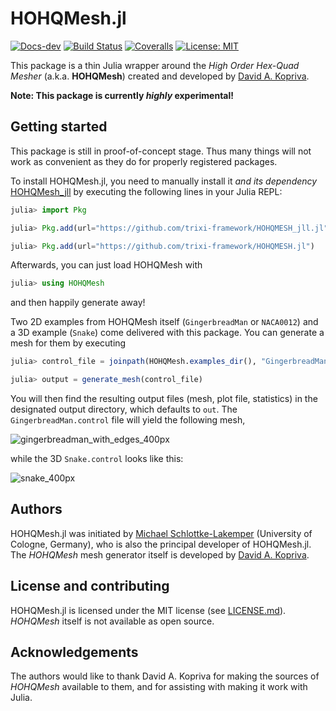 # HOHQMesh.jl

<!-- [![Docs-stable](https://img.shields.io/badge/docs-stable-blue.svg)](https://trixi-framework.github.io/HOHQMesh.jl/stable) -->
[![Docs-dev](https://img.shields.io/badge/docs-dev-blue.svg)](https://trixi-framework.github.io/HOHQMesh.jl/dev)
[![Build Status](https://github.com/trixi-framework/HOHQMesh.jl/workflows/CI/badge.svg)](https://github.com/trixi-framework/HOHQMesh.jl/actions?query=workflow%3ACI)
[![Coveralls](https://coveralls.io/repos/github/trixi-framework/HOHQMesh.jl/badge.svg?branch=main)](https://coveralls.io/github/trixi-framework/HOHQMesh.jl?branch=main)
[![License: MIT](https://img.shields.io/badge/License-MIT-success.svg)](https://opensource.org/licenses/MIT)

This package is a thin Julia wrapper around the *High Order Hex-Quad Mesher*
(a.k.a. **HOHQMesh**) created and developed by
[David A. Kopriva](https://www.math.fsu.edu/~kopriva/).

**Note: This package is currently _highly_ experimental!**


## Getting started

This package is still in proof-of-concept stage. Thus many things will not work
as convenient as they do for properly registered packages.

To install HOHQMesh.jl, you need to manually install it *and its dependency*
[HOHQMesh_jll](https://github.com/trixi-framework/HOHQMESH_jll.jl)
by executing the following lines in your Julia REPL:
```julia
julia> import Pkg

julia> Pkg.add(url="https://github.com/trixi-framework/HOHQMESH_jll.jl")

julia> Pkg.add(url="https://github.com/trixi-framework/HOHQMESH.jl")
```

Afterwards, you can just load HOHQMesh with
```julia
julia> using HOHQMesh
```
and then happily generate away!

Two 2D examples from HOHQMesh itself (`GingerbreadMan` or `NACA0012`) and a 3D
example (`Snake`) come delivered with this package. You can generate a mesh for
them by executing
```julia
julia> control_file = joinpath(HOHQMesh.examples_dir(), "GingerbreadMan.control")

julia> output = generate_mesh(control_file)
```
You will then find the resulting output files (mesh, plot file, statistics) in
the designated output directory, which defaults to `out`. The
`GingerbreadMan.control` file will yield the following mesh,

![gingerbreadman_with_edges_400px](https://user-images.githubusercontent.com/3637659/117241938-80f4ee80-ae34-11eb-854a-ebebcd0b9d88.png)

while the 3D `Snake.control` looks like this:

![snake_400px](https://user-images.githubusercontent.com/3637659/117241963-8ce0b080-ae34-11eb-9b79-d091807d9a23.png)


## Authors
HOHQMesh.jl was initiated by
[Michael Schlottke-Lakemper](https://www.mi.uni-koeln.de/NumSim/schlottke-lakemper)
(University of Cologne, Germany), who is also the principal developer of HOHQMesh.jl.
The *HOHQMesh* mesh generator itself is developed by
[David A. Kopriva](https://www.math.fsu.edu/~kopriva/).


## License and contributing
HOHQMesh.jl is licensed under the MIT license (see [LICENSE.md](LICENSE.md)).
*HOHQMesh* itself is not available as open source.


## Acknowledgements
The authors would like to thank David A. Kopriva for making the sources of
*HOHQMesh* available to them, and for assisting with making it work with Julia.

